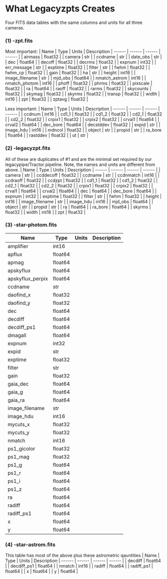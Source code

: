 # What Legacyzpts Creates
Four FITS data tables with the same columns and units for all three cameras.

### (1) <image name>-zpt.fits
Most important:
| Name | Type | Units | Description
| ------ | ------ | ------ | ------ |
| airmass | float32 | 
| camera | str |
| ccdname | str |
| date_obs | str |
| dec | float64 | 
| decoff | float32 | 
| decrms | float32 |
| expnum | int32 | 
| err_message | str | 
| exptime | float32 | 
| filter | str | 
| fwhm | float32 | 
| fwhm_cp | float32 | 
| gain | float32 | 
| ha | str |
| height | int16 |
| image_filename | str | 
| mjd_obs | float64 | 
| nmatch_astrom | int16 | 
| nmatch_photom | int16 | 
| phoff | float32 | 
| phrms | float32 |
| pixscale | float32 | 
| ra | float64 | 
| raoff | float32 | 
| rarms | float32 | 
| skycounts | float32 | 
| skymag | float32 | 
| skyrms | float32 |
| transp | float32 |
| width | int16 | 
| zpt | float32 | 
| zptavg | float32 | 
 
Less important:
| Name | Type | Units | Description
| ------ | ------ | ------ | ------ |
| ccdnum | int16 | 
| cd1_1 | float32 | 
| cd1_2 | float32 | 
| cd2_1 | float32 | 
| cd2_2 | float32 |
| crpix1 | float32 | 
| crpix2 | float32 | 
| crval1 | float64 | 
| crval2 | float64 | 
| dec_bore | float64 | 
| decstddev | float32 |
| expid | str | 
| image_hdu | int16 | 
| mdncol | float32 |
| object | str | 
| propid | str | 
| ra_bore | float64 | 
| rastddev | float32 | 
| ut | str | 

### (2) <image name>-legacyzpt.fits
All of these are duplicates of #1 and are the minimal set required by our legacypipe/Tractor pipeline. Note, the names and units are different from above.
| Name | Type | Units | Description
| ------ | ------ | ------ | ------ |
| camera | str | 
| ccddecoff | float32 | 
| ccdname | str |
| ccdnmatch | int16 | 
| ccdraoff | float32 | 
| ccdzpt | float32 |
| cd1_1 | float32 | 
| cd1_2 | float32 | 
| cd2_1 | float32 | 
| cd2_2 | float32 | 
| crpix1 | float32 | 
| crpix2 | float32 | 
| crval1 | float64 | 
| crval2 | float64 |
| dec | float64 |
| dec_bore | float64 |
| expnum | int32 | 
| exptime | float32 | 
| filter | str |
| fwhm | float32 | 
| height | int16 | 
| image_filename | str | 
| image_hdu | int16 | 
| mjd_obs | float64 | 
| object | str | 
| propid | str | 
| ra | float64 | 
| ra_bore | float64 | 
| skyrms | float32 | 
| width | int16 | 
| zpt | float32 | 

### (3) <image name>-star-photom.fits
| Name | Type | Units | Description
| ------ | ------ | ------ | ------ |
| amplifier | int16 | 
| apflux | float64 | 
| apmag | float64 | 
| apskyflux | float64 | 
| apskyflux_perpix | float64 | 
| ccdname | str | 
| daofind_x | float32 | 
| daofind_y | float32 | 
| dec | float64 |
| decdiff | float64 |
| decdiff_ps1 | float64 |
| dmagall | float64 | 
| expnum | int32 | 
| expid | str | 
| exptime | float32 | 
| filter | str |
| gain | float32 | 
| gaia_dec | float64 |
| gaia_g | float64 | 
| gaia_ra | float64 | 
| image_filename | str | 
| image_hdu | int16 | 
| mycuts_x | float32 | 
| mycuts_y | float32 | 
| nmatch | int16 | 
| ps1_gicolor | float32 | 
| ps1_mag | float32 | 
| ps1_g | float64 | 
| ps1_r | float64 | 
| ps1_i | float64 | 
| ps1_z | float64 |
| ra | float64 |
| radiff | float64 | 
| radiff_ps1 | float64 | 
| x | float64 | 
| y | float64 | 

### (4) <image name>-star-astrom.fits
This table has most of the above plus these astrometric qauntities
| Name | Type | Units | Description
| ------ | ------ | ------ | ------ |
| decdiff | float64 |
| decdiff_ps1 | float64 |
| nmatch | int16 | 
| radiff | float64 | 
| radiff_ps1 | float64 | 
| x | float64 | 
| y | float64 | 


